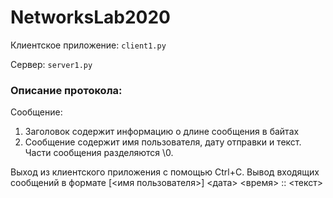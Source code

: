 # NetworksLab2020
Клиентское приложение: `сlient1.py`

Сервер: `server1.py`

### Описание протокола:
Сообщение:
1. Заголовок содержит информацию о длине сообщения в байтах 
2. Сообщение содержит имя пользователя, дату отправки и текст. Части сообщения разделяются \0.
    
Выход из клиентского приложения с помощью Ctrl+C. Вывод входящих сообщений в формате [<имя пользователя>] <дата> <время> :: <текст>
